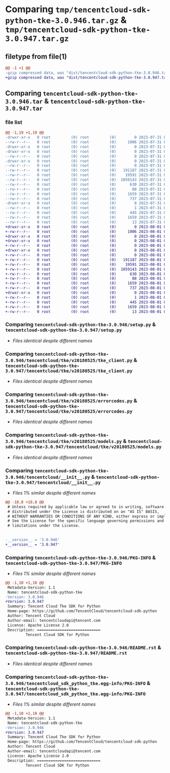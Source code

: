 # Comparing `tmp/tencentcloud-sdk-python-tke-3.0.946.tar.gz` & `tmp/tencentcloud-sdk-python-tke-3.0.947.tar.gz`

## filetype from file(1)

```diff
@@ -1 +1 @@
-gzip compressed data, was "dist/tencentcloud-sdk-python-tke-3.0.946.tar", last modified: Mon Jul 31 00:38:16 2023, max compression
+gzip compressed data, was "dist/tencentcloud-sdk-python-tke-3.0.947.tar", last modified: Tue Aug  1 00:58:31 2023, max compression
```

## Comparing `tencentcloud-sdk-python-tke-3.0.946.tar` & `tencentcloud-sdk-python-tke-3.0.947.tar`

### file list

```diff
@@ -1,19 +1,19 @@
-drwxr-xr-x   0 root         (0) root         (0)        0 2023-07-31 00:38:16.000000 tencentcloud-sdk-python-tke-3.0.946/
--rw-r--r--   0 root         (0) root         (0)     1006 2023-07-31 00:38:16.000000 tencentcloud-sdk-python-tke-3.0.946/setup.py
-drwxr-xr-x   0 root         (0) root         (0)        0 2023-07-31 00:38:16.000000 tencentcloud-sdk-python-tke-3.0.946/tencentcloud/
-drwxr-xr-x   0 root         (0) root         (0)        0 2023-07-31 00:38:16.000000 tencentcloud-sdk-python-tke-3.0.946/tencentcloud/tke/
--rw-r--r--   0 root         (0) root         (0)        0 2023-07-31 00:38:16.000000 tencentcloud-sdk-python-tke-3.0.946/tencentcloud/tke/__init__.py
-drwxr-xr-x   0 root         (0) root         (0)        0 2023-07-31 00:38:16.000000 tencentcloud-sdk-python-tke-3.0.946/tencentcloud/tke/v20180525/
--rw-r--r--   0 root         (0) root         (0)        0 2023-07-31 00:38:16.000000 tencentcloud-sdk-python-tke-3.0.946/tencentcloud/tke/v20180525/__init__.py
--rw-r--r--   0 root         (0) root         (0)   191187 2023-07-31 00:38:16.000000 tencentcloud-sdk-python-tke-3.0.946/tencentcloud/tke/v20180525/tke_client.py
--rw-r--r--   0 root         (0) root         (0)    19591 2023-07-31 00:38:16.000000 tencentcloud-sdk-python-tke-3.0.946/tencentcloud/tke/v20180525/errorcodes.py
--rw-r--r--   0 root         (0) root         (0)  1059143 2023-07-31 00:38:16.000000 tencentcloud-sdk-python-tke-3.0.946/tencentcloud/tke/v20180525/models.py
--rw-r--r--   0 root         (0) root         (0)      630 2023-07-31 00:38:16.000000 tencentcloud-sdk-python-tke-3.0.946/tencentcloud/__init__.py
--rw-r--r--   0 root         (0) root         (0)       88 2023-07-31 00:38:16.000000 tencentcloud-sdk-python-tke-3.0.946/setup.cfg
--rw-r--r--   0 root         (0) root         (0)     1659 2023-07-31 00:38:16.000000 tencentcloud-sdk-python-tke-3.0.946/PKG-INFO
--rw-r--r--   0 root         (0) root         (0)      737 2023-07-31 00:38:16.000000 tencentcloud-sdk-python-tke-3.0.946/README.rst
-drwxr-xr-x   0 root         (0) root         (0)        0 2023-07-31 00:38:16.000000 tencentcloud-sdk-python-tke-3.0.946/tencentcloud_sdk_python_tke.egg-info/
--rw-r--r--   0 root         (0) root         (0)        1 2023-07-31 00:38:16.000000 tencentcloud-sdk-python-tke-3.0.946/tencentcloud_sdk_python_tke.egg-info/dependency_links.txt
--rw-r--r--   0 root         (0) root         (0)      445 2023-07-31 00:38:16.000000 tencentcloud-sdk-python-tke-3.0.946/tencentcloud_sdk_python_tke.egg-info/SOURCES.txt
--rw-r--r--   0 root         (0) root         (0)     1659 2023-07-31 00:38:16.000000 tencentcloud-sdk-python-tke-3.0.946/tencentcloud_sdk_python_tke.egg-info/PKG-INFO
--rw-r--r--   0 root         (0) root         (0)       13 2023-07-31 00:38:16.000000 tencentcloud-sdk-python-tke-3.0.946/tencentcloud_sdk_python_tke.egg-info/top_level.txt
+drwxr-xr-x   0 root         (0) root         (0)        0 2023-08-01 00:58:31.000000 tencentcloud-sdk-python-tke-3.0.947/
+-rw-r--r--   0 root         (0) root         (0)     1006 2023-08-01 00:58:31.000000 tencentcloud-sdk-python-tke-3.0.947/setup.py
+drwxr-xr-x   0 root         (0) root         (0)        0 2023-08-01 00:58:31.000000 tencentcloud-sdk-python-tke-3.0.947/tencentcloud/
+drwxr-xr-x   0 root         (0) root         (0)        0 2023-08-01 00:58:31.000000 tencentcloud-sdk-python-tke-3.0.947/tencentcloud/tke/
+-rw-r--r--   0 root         (0) root         (0)        0 2023-08-01 00:58:31.000000 tencentcloud-sdk-python-tke-3.0.947/tencentcloud/tke/__init__.py
+drwxr-xr-x   0 root         (0) root         (0)        0 2023-08-01 00:58:31.000000 tencentcloud-sdk-python-tke-3.0.947/tencentcloud/tke/v20180525/
+-rw-r--r--   0 root         (0) root         (0)        0 2023-08-01 00:58:31.000000 tencentcloud-sdk-python-tke-3.0.947/tencentcloud/tke/v20180525/__init__.py
+-rw-r--r--   0 root         (0) root         (0)   191187 2023-08-01 00:58:31.000000 tencentcloud-sdk-python-tke-3.0.947/tencentcloud/tke/v20180525/tke_client.py
+-rw-r--r--   0 root         (0) root         (0)    19591 2023-08-01 00:58:31.000000 tencentcloud-sdk-python-tke-3.0.947/tencentcloud/tke/v20180525/errorcodes.py
+-rw-r--r--   0 root         (0) root         (0)  1059143 2023-08-01 00:58:31.000000 tencentcloud-sdk-python-tke-3.0.947/tencentcloud/tke/v20180525/models.py
+-rw-r--r--   0 root         (0) root         (0)      630 2023-08-01 00:58:31.000000 tencentcloud-sdk-python-tke-3.0.947/tencentcloud/__init__.py
+-rw-r--r--   0 root         (0) root         (0)       88 2023-08-01 00:58:31.000000 tencentcloud-sdk-python-tke-3.0.947/setup.cfg
+-rw-r--r--   0 root         (0) root         (0)     1659 2023-08-01 00:58:31.000000 tencentcloud-sdk-python-tke-3.0.947/PKG-INFO
+-rw-r--r--   0 root         (0) root         (0)      737 2023-08-01 00:58:31.000000 tencentcloud-sdk-python-tke-3.0.947/README.rst
+drwxr-xr-x   0 root         (0) root         (0)        0 2023-08-01 00:58:31.000000 tencentcloud-sdk-python-tke-3.0.947/tencentcloud_sdk_python_tke.egg-info/
+-rw-r--r--   0 root         (0) root         (0)        1 2023-08-01 00:58:31.000000 tencentcloud-sdk-python-tke-3.0.947/tencentcloud_sdk_python_tke.egg-info/dependency_links.txt
+-rw-r--r--   0 root         (0) root         (0)      445 2023-08-01 00:58:31.000000 tencentcloud-sdk-python-tke-3.0.947/tencentcloud_sdk_python_tke.egg-info/SOURCES.txt
+-rw-r--r--   0 root         (0) root         (0)     1659 2023-08-01 00:58:31.000000 tencentcloud-sdk-python-tke-3.0.947/tencentcloud_sdk_python_tke.egg-info/PKG-INFO
+-rw-r--r--   0 root         (0) root         (0)       13 2023-08-01 00:58:31.000000 tencentcloud-sdk-python-tke-3.0.947/tencentcloud_sdk_python_tke.egg-info/top_level.txt
```

### Comparing `tencentcloud-sdk-python-tke-3.0.946/setup.py` & `tencentcloud-sdk-python-tke-3.0.947/setup.py`

 * *Files identical despite different names*

### Comparing `tencentcloud-sdk-python-tke-3.0.946/tencentcloud/tke/v20180525/tke_client.py` & `tencentcloud-sdk-python-tke-3.0.947/tencentcloud/tke/v20180525/tke_client.py`

 * *Files identical despite different names*

### Comparing `tencentcloud-sdk-python-tke-3.0.946/tencentcloud/tke/v20180525/errorcodes.py` & `tencentcloud-sdk-python-tke-3.0.947/tencentcloud/tke/v20180525/errorcodes.py`

 * *Files identical despite different names*

### Comparing `tencentcloud-sdk-python-tke-3.0.946/tencentcloud/tke/v20180525/models.py` & `tencentcloud-sdk-python-tke-3.0.947/tencentcloud/tke/v20180525/models.py`

 * *Files identical despite different names*

### Comparing `tencentcloud-sdk-python-tke-3.0.946/tencentcloud/__init__.py` & `tencentcloud-sdk-python-tke-3.0.947/tencentcloud/__init__.py`

 * *Files 1% similar despite different names*

```diff
@@ -10,8 +10,8 @@
 # Unless required by applicable law or agreed to in writing, software
 # distributed under the License is distributed on an "AS IS" BASIS,
 # WITHOUT WARRANTIES OR CONDITIONS OF ANY KIND, either express or implied.
 # See the License for the specific language governing permissions and
 # limitations under the License.
 
 
-__version__ = '3.0.946'
+__version__ = '3.0.947'
```

### Comparing `tencentcloud-sdk-python-tke-3.0.946/PKG-INFO` & `tencentcloud-sdk-python-tke-3.0.947/PKG-INFO`

 * *Files 1% similar despite different names*

```diff
@@ -1,10 +1,10 @@
 Metadata-Version: 1.1
 Name: tencentcloud-sdk-python-tke
-Version: 3.0.946
+Version: 3.0.947
 Summary: Tencent Cloud Tke SDK for Python
 Home-page: https://github.com/TencentCloud/tencentcloud-sdk-python
 Author: Tencent Cloud
 Author-email: tencentcloudapi@tencent.com
 License: Apache License 2.0
 Description: ============================
         Tencent Cloud SDK for Python
```

### Comparing `tencentcloud-sdk-python-tke-3.0.946/README.rst` & `tencentcloud-sdk-python-tke-3.0.947/README.rst`

 * *Files identical despite different names*

### Comparing `tencentcloud-sdk-python-tke-3.0.946/tencentcloud_sdk_python_tke.egg-info/PKG-INFO` & `tencentcloud-sdk-python-tke-3.0.947/tencentcloud_sdk_python_tke.egg-info/PKG-INFO`

 * *Files 1% similar despite different names*

```diff
@@ -1,10 +1,10 @@
 Metadata-Version: 1.1
 Name: tencentcloud-sdk-python-tke
-Version: 3.0.946
+Version: 3.0.947
 Summary: Tencent Cloud Tke SDK for Python
 Home-page: https://github.com/TencentCloud/tencentcloud-sdk-python
 Author: Tencent Cloud
 Author-email: tencentcloudapi@tencent.com
 License: Apache License 2.0
 Description: ============================
         Tencent Cloud SDK for Python
```

